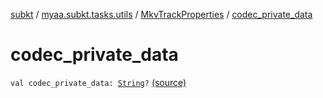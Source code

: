[subkt](../../index.md) / [myaa.subkt.tasks.utils](../index.md) / [MkvTrackProperties](index.md) / [codec_private_data](./codec_private_data.md)

# codec_private_data

`val codec_private_data: `[`String`](https://kotlinlang.org/api/latest/jvm/stdlib/kotlin/-string/index.html)`?` [(source)](https://github.com/Myaamori/SubKt/blob/0.1.12/src/main/kotlin/myaa/subkt/tasks/utils/mkvmerge.kt#L82)